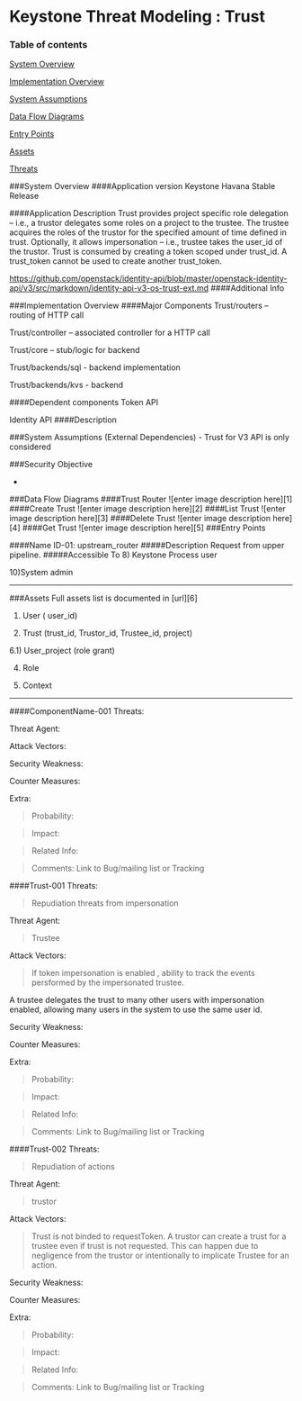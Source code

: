 Keystone Threat Modeling : Trust
=========================================
### Table of contents

[System Overview](#system)

[Implementation Overview](#implementation)

[System Assumptions](#assumption)

[Data Flow Diagrams](#dfd)

[Entry Points](#entry)

[Assets](#asset)

[Threats](#threats)


<a name="system"/>
###System Overview
####Application version
Keystone Havana Stable Release
   
####Application Description
Trust provides project specific role delegation – i.e., a trustor delegates some roles on a project to the trustee.  The trustee acquires the roles of the trustor for the specified amount of time defined in trust. Optionally, it allows impersonation – i.e., trustee takes the user_id of the trustor. Trust is consumed by creating a token scoped under trust_id. A trust_token cannot be used to create another trust_token.

https://github.com/openstack/identity-api/blob/master/openstack-identity-api/v3/src/markdown/identity-api-v3-os-trust-ext.md
####Additional Info
  

<a name="implementation"/>
###Implementation Overview
####Major Components
Trust/routers – routing of HTTP call

Trust/controller – associated controller for a HTTP call

Trust/core – stub/logic for backend

Trust/backends/sql -  backend  implementation

Trust/backends/kvs - backend


####Dependent components
Token API

Identity API
####Description



<a name="assumption"/>
###System Assumptions (External Dependencies)
 - Trust for V3 API is only considered

###Security Objective

 - 

<a name="dfd"/>
###Data Flow Diagrams 
####Trust Router
![enter image description here][1]
####Create Trust
![enter image description here][2]
####List Trust
![enter image description here][3]
####Delete Trust
![enter image description here][4]
####Get Trust
![enter image description here][5]

<a name="entry"/>
###Entry Points

####Name ID-01: upstream_router
#####Description
Request from upper pipeline.
#####Accessible To
8) Keystone Process user

10)System admin 



----------
<a name="asset"/>
###Assets
Full assets list is documented in [url][6]

1)   User ( user_id)

7)   Trust (trust_id, Trustor_id, Trustee_id, project)

6.1) User_project (role grant)

4)   Role

35)  Context



----------
####ComponentName-001
Threats:
> 

Threat Agent:
> 

Attack Vectors:
> 

Security Weakness:
> 

Counter Measures:
> 

Extra:
>  Probability:

>   Impact:

>   Related Info:

>   Comments:
     Link to Bug/mailing list or Tracking 

####Trust-001
Threats:
>  Repudiation threats from impersonation

Threat Agent:
>  Trustee

Attack Vectors:
> If token impersonation is enabled , ability to track the events persformed by the impersonated trustee. 

A trustee delegates the trust to many other users with impersonation enabled, allowing many users in the system to use the same user id. 

Security Weakness:
> 

Counter Measures:
> 

Extra:
>  Probability:

>   Impact:

>   Related Info:

>   Comments:
     Link to Bug/mailing list or Tracking 

####Trust-002
Threats:
>  Repudiation of actions

Threat Agent:
> trustor

Attack Vectors:
> Trust is not binded to requestToken. A trustor can create a trust for a trustee 
even if trust is not requested. This can happen due to negligence from the trustor
or intentionally to implicate Trustee for an action.

Security Weakness:
> 

Counter Measures:
> 

Extra:
>  Probability:

>   Impact:

>   Related Info:

>   Comments:
     Link to Bug/mailing list or Tracking 


  [1]: images/DFD_TRUST_ROUTER_V3.png
  [2]: images/DFD_TRUST_Create_Trust_v3.png
  [3]: images/DFD_TRUST_LIST_TRUST_V3.png
  [4]: images/DFD_TRUST_DELETE_TRUST.png
  [5]: images/DFD_TRUST_GET_TRUST.png
  [6]: Keystone_asset_library.md